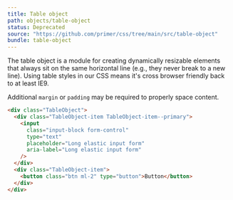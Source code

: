 ```yaml
---
title: Table object
path: objects/table-object
status: Deprecated
source: "https://github.com/primer/css/tree/main/src/table-object"
bundle: table-object
---
```


The table object is a module for creating dynamically resizable elements that always sit on the same horizontal line (e.g., they never break to a new line). Using table styles in our CSS means it's cross browser friendly back to at least IE9.

Additional `margin` or `padding` may be required to properly space content.

```html live title="Table object"
<div class="TableObject">
  <div class="TableObject-item TableObject-item--primary">
    <input
      class="input-block form-control"
      type="text"
      placeholder="Long elastic input form"
      aria-label="Long elastic input form"
    />
  </div>
  <div class="TableObject-item">
    <button class="btn ml-2" type="button">Button</button>
  </div>
</div>
```

